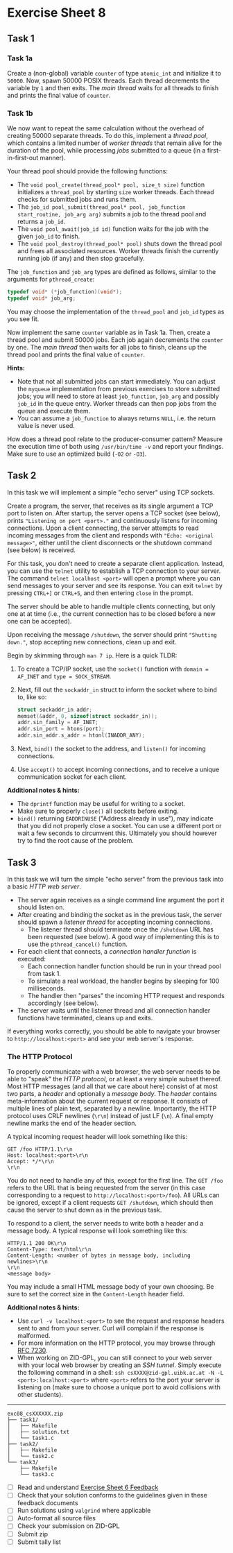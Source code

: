 # Exercise Sheet 8

## Task 1

### Task 1a

Create a (non-global) variable `counter` of type `atomic_int` and initialize it to `50000`.
Now, spawn 50000 POSIX threads.
Each thread decrements the variable by `1` and then exits.
The _main thread_ waits for all threads to finish and prints the final value of `counter`.

### Task 1b

We now want to repeat the same calculation without the overhead of creating 50000 separate threads.
To do this, implement a _thread pool_, which contains a limited number of _worker threads_ that remain alive for the duration of the pool, while processing _jobs_ submitted to a queue (in a first-in-first-out manner).

Your thread pool should provide the following functions:

- The `void pool_create(thread_pool* pool, size_t size)` function initializes a `thread_pool` by starting `size` worker threads.
  Each thread checks for submitted jobs and runs them.
- The `job_id pool_submit(thread_pool* pool, job_function start_routine, job_arg arg)` submits a job to the thread pool and returns a `job_id`.
- The `void pool_await(job_id id)` function waits for the job with the given `job_id` to finish.
- The `void pool_destroy(thread_pool* pool)` shuts down the thread pool and frees all associated resources.
  Worker threads finish the currently running job (if any) and then stop gracefully.

The `job_function` and `job_arg` types are defined as follows, similar to the arguments for `pthread_create`:

```c
typedef void* (*job_function)(void*);
typedef void* job_arg;
```

You may choose the implementation of the `thread_pool` and `job_id` types as you see fit.

Now implement the same `counter` variable as in Task 1a.
Then, create a thread pool and submit 50000 jobs.
Each job again decrements the `counter` by one.
The _main thread_ then waits for all jobs to finish, cleans up the thread pool and prints the final value of `counter`.

**Hints:**

- Note that not all submitted jobs can start immediately.
  You can adjust the `myqueue` implementation from previous exercises to store submitted jobs; you will need to store at least `job_function`, `job_arg` and possibly `job_id` in the queue entry.
  Worker threads can then pop jobs from the queue and execute them.
- You can assume a `job_function` to always returns `NULL`, i.e. the return value is never used.

How does a thread pool relate to the producer-consumer pattern?
Measure the execution time of both using `/usr/bin/time -v` and report your findings.
Make sure to use an optimized build (`-O2` or `-O3`).

## Task 2

In this task we will implement a simple "echo server" using TCP sockets.

Create a program, the server, that receives as its single argument a TCP port to listen on.
After startup, the server opens a TCP socket (see below), prints `"Listening on port <port>."` and continuously listens for incoming connections.
Upon a client connecting, the server attempts to read incoming messages from the client and responds with `"Echo: <original message>"`, either until the client disconnects or the shutdown command (see below) is received.

For this task, you don't need to create a separate client application.
Instead, you can use the `telnet` utility to establish a TCP connection to your server.
The command `telnet localhost <port>` will open a prompt where you can send messages to your server and see its response.
You can exit `telnet` by pressing `CTRL+]` or `CTRL+5`, and then entering `close` in the prompt.

The server should be able to handle multiple clients connecting, but only one at at time (i.e., the current connection has to be closed before a new one can be accepted).

Upon receiving the message `/shutdown`, the server should print `"Shutting down."`, stop accepting new connections, clean up and exit.

Begin by skimming through `man 7 ip`. Here is a quick TLDR:

1. To create a TCP/IP socket, use the `socket()` function with `domain = AF_INET` and `type = SOCK_STREAM`.
2. Next, fill out the `sockaddr_in` struct to inform the socket where to bind to, like so:

   ```c
   struct sockaddr_in addr;
   memset(&addr, 0, sizeof(struct sockaddr_in));
   addr.sin_family = AF_INET;
   addr.sin_port = htons(port);
   addr.sin_addr.s_addr = htonl(INADDR_ANY);
   ```

3. Next, `bind()` the socket to the address, and `listen()` for incoming connections.
4. Use `accept()` to accept incoming connections, and to receive a unique communication socket for each client.

**Additional notes & hints:**

- The `dprintf` function may be useful for writing to a socket.
- Make sure to properly `close()` all sockets before exiting.
- `bind()` returning `EADDRINUSE` ("Address already in use"), may indicate that you did not properly close a socket.
  You can use a different port or wait a few seconds to circumvent this.
  Ultimately you should however try to find the root cause of the problem.

## Task 3

In this task we will turn the simple "echo server" from the previous task into a basic _HTTP web server_.

- The server again receives as a single command line argument the port it should listen on.
- After creating and binding the socket as in the previous task, the server should spawn a _listener thread_ for accepting incoming connections.
  - The listener thread should terminate once the `/shutdown` URL has been requested (see below).
    A good way of implementing this is to use the `pthread_cancel()` function.
- For each client that connects, a _connection handler function_ is executed:
  - Each connection handler function should be run in your thread pool from task 1.
  - To simulate a real workload, the handler begins by sleeping for 100 milliseconds.
  - The handler then "parses" the incoming HTTP request and responds accordingly (see below).
- The server waits until the listener thread and all connection handler functions have terminated, cleans up and exits.

If everything works correctly, you should be able to navigate your browser to `http://localhost:<port>` and see your web server's response.

### The HTTP Protocol

To properly communicate with a web browser, the web server needs to be able to "speak" the _HTTP protocol_, or at least a very simple subset thereof.
Most HTTP messages (and all that we care about here) consist of at most two parts, a _header_ and optionally a _message body_.
The _header_ contains meta-information about the current request or response.
It consists of multiple lines of plain text, separated by a newline.
Importantly, the HTTP protocol uses CRLF newlines (`\r\n`) instead of just LF (`\n`).
A final empty newline marks the end of the header section.

A typical incoming request header will look something like this:

```
GET /foo HTTP/1.1\r\n
Host: localhost:<port>\r\n
Accept: */*\r\n
\r\n
```

You do not need to handle any of this, except for the first line.
The `GET /foo` refers to the URL that is being requested from the server (in this case corresponding to a request to `http://localhost:<port>/foo`).
All URLs can be ignored, except if a client requests `GET /shutdown`, which should then cause the server to shut down as in the previous task.

To respond to a client, the server needs to write both a header and a message body.
A typical response will look something like this:

```
HTTP/1.1 200 OK\r\n
Content-Type: text/html\r\n
Content-Length: <number of bytes in message body, including newlines>\r\n
\r\n
<message body>
```

You may include a small HTML message body of your own choosing.
Be sure to set the correct size in the `Content-Length` header field.

**Additional notes & hints:**

- Use `curl -v localhost:<port>` to see the request and response headers sent to and from your server.
  Curl will complain if the response is malformed.
- For more information on the HTTP protocol, you may browse through [RFC 7230](https://datatracker.ietf.org/doc/html/rfc7230).
- When working on ZID-GPL, you can still connect to your web server with your local web browser by creating an _SSH tunnel_.
  Simply execute the following command in a shell: `ssh csXXXX@zid-gpl.uibk.ac.at -N -L <port>:localhost:<port>` where `<port>` refers to the port your server is listening on (make sure to choose a unique port to avoid collisions with other students).

---

```
exc08_csXXXXXX.zip
├── task1/
│   ├── Makefile
│   ├── solution.txt
│   └── task1.c
├── task2/
│   ├── Makefile
│   └── task2.c
└── task3/
    ├── Makefile
    └── task3.c
```

- [ ] Read and understand [Exercise Sheet 6 Feedback](../exercise06/feedback.md)
- [ ] Check that your solution conforms to the guidelines given in these feedback documents
- [ ] Run solutions using `valgrind` where applicable
- [ ] Auto-format all source files
- [ ] Check your submission on ZID-GPL
- [ ] Submit zip
- [ ] Submit tally list
